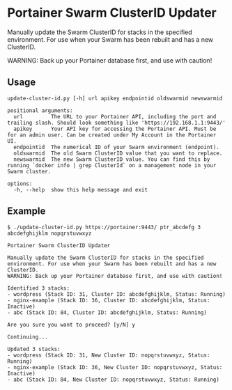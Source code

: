 # Portainer Swarm ClusterID Updater

Manually update the Swarm ClusterID for stacks in the specified environment. For use when your Swarm has been rebuilt and has a new ClusterID.

WARNING: Back up your Portainer database first, and use with caution!

## Usage

```
update-cluster-id.py [-h] url apikey endpointid oldswarmid newswarmid

positional arguments:
  url         The URL to your Portainer API, including the port and trailing slash. Should look something like 'https://192.168.1.1:9443/'
  apikey      Your API key for accessing the Portainer API. Must be for an admin user. Can be created under My Account in the Portainer UI.
  endpointid  The numerical ID of your Swarm environment (endpoint).
  oldswarmid  The old Swarm ClusterID value that you want to replace.
  newswarmid  The new Swarm ClusterID value. You can find this by running `docker info | grep ClusterId` on a management node in your Swarm cluster.

options:
  -h, --help  show this help message and exit
```

## Example

```
$ ./update-cluster-id.py https://portainer:9443/ ptr_abcdefg 3 abcdefghijklm nopqrstuvwxyz

Portainer Swarm ClusterID Updater

Manually update the Swarm ClusterID for stacks in the specified environment. For use when your Swarm has been rebuilt and has a new ClusterID.
WARNING: Back up your Portainer database first, and use with caution!

Identified 3 stacks:
- wordpress (Stack ID: 31, Cluster ID: abcdefghijklm, Status: Running)
- nginx-example (Stack ID: 36, Cluster ID: abcdefghijklm, Status: Inactive)
- abc (Stack ID: 84, Cluster ID: abcdefghijklm, Status: Running)

Are you sure you want to proceed? [y/N] y

Continuing...

Updated 3 stacks:
- wordpress (Stack ID: 31, New Cluster ID: nopqrstuvwxyz, Status: Running)
- nginx-example (Stack ID: 36, New Cluster ID: nopqrstuvwxyz, Status: Inactive)
- abc (Stack ID: 84, New Cluster ID: nopqrstuvwxyz, Status: Running)
```